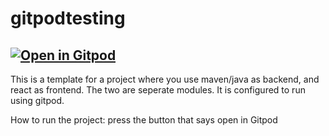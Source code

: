# gitpodtesting

[![Open in Gitpod](https://gitpod.io/button/open-in-gitpod.svg)](https://gitpod.io/#https://github.com/sondrp/gitpodtesting)
---
This is a template for a project where you use maven/java as backend, and react as frontend. The two are seperate modules. It is configured to run using gitpod. 


How to run the project: press the button that says open in Gitpod
